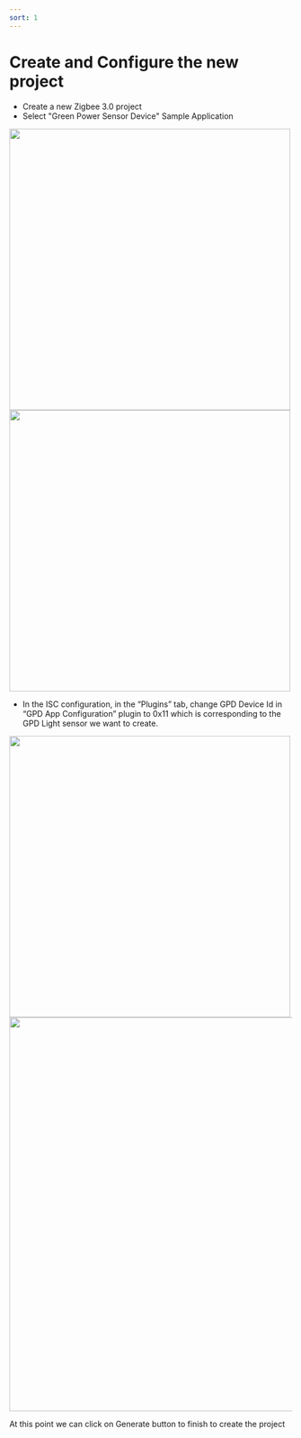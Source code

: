```yaml
---
sort: 1
---
```


# Create and Configure the new project

-	Create a new Zigbee 3.0 project
-	Select "Green Power Sensor Device" Sample Application

<img src="../images/gpsensor_00.png" alt="" width="500" class="center">
<img src="../images/gpsensor_001.png" alt="" width="500" class="center">

-	In the ISC configuration, in the “Plugins” tab, change GPD Device Id in “GPD App Configuration” plugin to 0x11 which is corresponding to the GPD Light sensor we want to create.

<img src="../images/gpsensor_01.png" alt="" width="500" class="center">
<img src="../images/gpsensor_02.png" alt="" width="700" class="center">

At this point we can click on Generate button to finish to create the project


 
